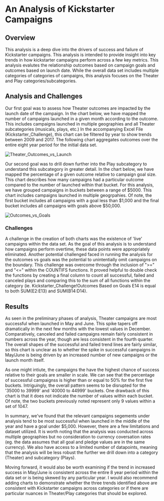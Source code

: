 # An Analysis of Kickstarter Campaigns
## Overview
This analysis is a deep dive into the drivers of success and failure of Kickstarter campaigns. This analysis is intended to provide insight into key trends in how kickstarter campaigns perform across a few key metrics. This analysis evalutes the relationship outcomes based on campaign goals and outcomes based on launch date. While the overall data set includes multiple categories of categories of campaigns, this analysis focuses on the Theater and Play categories/subcategories.

## Analysis and Challenges
Our first goal was to assess how Theater outcomes are impacted by the launch date of the campaign. In the chart below, we have mapped the number of campaigns launched in a given month according to the outcome. This includes campaigns launched in multiple geographies and all Theater subcategories (musicals, plays, etc.) In the accompanying Excel File (Kickstarter_Challenge), this chart can be filtered by year to show trends between 2009 and 2017. The following chart aggregates outcomes over the entire eight year period for the initial data set. 

![Theater_Outcomes_vs_Launch](https://user-images.githubusercontent.com/81983110/115293130-f36f8a00-a124-11eb-952d-f1be6ad10115.png)

Our second goal was to drill down further into the Play subcategory to understand this subcategory in greater detail. In the chart below, we have mapped the percentage of a given outcome relative to campaign goal size. This chart describes how many campaigns had a particular outcome compared to the number of launched within that bucket. For this analysis, we have grouped campaigns in buckets between a range of $5000. This chart includes campaigns launched in multiple geogrpahies. Of note, the first bucket includes all campaigns with a goal less than $1,000 and the final bucket includes all campaigns with goals above $50,000.

![Outcomes_vs_Goals](https://user-images.githubusercontent.com/81983110/115293052-d63abb80-a124-11eb-9688-364c3c7f9b60.png)

### Challenges
A challenge in the creation of both charts was the existence of 'live' campaigns within the data set. As the goal of this analysis is to understand how campaigns perform overtime, these data points were appropriately eliminated. Another potential challenged faced in running the analysis for the outcomes vs goals was the potential to unintentially omit campaigns on the boundary. This challenge was overcome through the inclusion of ">=" and "<=" within the COUNTIFS functions. It proved helpful to double check the functions by creating a final column to count all successful, failed and canceled plays and comparing this to the sum of all functions within the category (ie. Kickstarter_Challenge!Outcomes Based on Goals E14 is equal to both SUM(E2:E13) and SUM(B14:D14).

## Results
As seen in the preliminary phases of analysis, Theater campaigns are most successful when launched in May and June. This spike tapers off dramatically in the next few months with the lowest values in December. Comparatively, canceled and failed campaigns remain fairly consistent in numbers across the year, though are less consistent in the fourth quarter. The overall shapes of the successful and failed trend lines are fairly similar, so this chart is unclear as to whether the spike in successful campaigns in May/June is being driven by an increased number of new campaigns or the launch month itself. 

As one might intiute, the campaigns the have the highest chance of success relative to their goals are smaller in scale. We can see that the percentage of successful campaignss is higher than or equal to 50% for the first five buckets. Intriguingly, the overall pattern seems to be disrupted for the '35000 to 39999' and '40000 to 44999' buckets. One drawback of this chart is that it does not indicate the number of values within each bucket. Of note, the two buckets previously noted represent only 9 values within a set of 1047. 

In summary, we've found that the relevant campaigns segements under analysis tend to be most successful when launched in the middle of the year and have a goal under $5,000. However, there are a few limitations and dataset utilized. It is worth noting that the analysis was conducted across multiple geographies but no consideration to currency coversation rates (eg. the data assumes that all goal and pledge values are in the same currency). We also have access to a limited number of datapoints, meaning that the analysis will be less robust the further we drill down into a category (Theater) and subcategory (Plays). 

Moving forward, it would also be worth examining if the trend in increased success in May/June is consistent across the entire 8 year period within the data set or is being skewed by any particular year. I would also recommend adding charts to demonstrate whether the three trends identified above are consistent with Kickstarter campaigns across categories or if there are particular nuances in Theater/Play categories that should be explored. 
